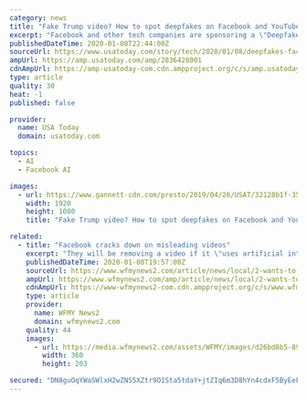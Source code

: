 ```yaml
---
category: news
title: "Fake Trump video? How to spot deepfakes on Facebook and YouTube ahead of the presidential election"
excerpt: "Facebook and other tech companies are sponsoring a \"Deepfake Detection Challenge\" to encourage AI researchers to develop new ways to ... Nearly two-thirds of Americans recently surveyed by Pew Research said altered images and videos caused a great deal ..."
publishedDateTime: 2020-01-08T22:44:00Z
sourceUrl: https://www.usatoday.com/story/tech/2020/01/08/deepfakes-facebook-youtube-donald-trump-election/2836428001/
ampUrl: https://amp.usatoday.com/amp/2836428001
cdnAmpUrl: https://amp-usatoday-com.cdn.ampproject.org/c/s/amp.usatoday.com/amp/2836428001
type: article
quality: 30
heat: -1
published: false

provider:
  name: USA Today
  domain: usatoday.com

topics:
  - AI
  - Facebook AI

images:
  - url: https://www.gannett-cdn.com/presto/2019/04/26/USAT/32128b1f-352f-49ed-9d3d-83a48600d31f-RectThumb.png
    width: 1920
    height: 1080
    title: "Fake Trump video? How to spot deepfakes on Facebook and YouTube ahead of the presidential election"

related:
  - title: "Facebook cracks down on misleading videos"
    excerpt: "They will be removing a video if it \"uses artificial intelligence or machine learning ... RELATED: Is that video real? Research lab fights Deepfake videos to stop spread of misinformation The bottom line: you still can't believe everything you see on Facebook. It's best to get your news from a trusted source."
    publishedDateTime: 2020-01-08T19:57:00Z
    sourceUrl: https://www.wfmynews2.com/article/news/local/2-wants-to-know/facebook-cracks-down-on-fake-videos-deepfake/83-476009ab-6240-461d-af1c-0a8eb6958bdf
    ampUrl: https://www.wfmynews2.com/amp/article/news/local/2-wants-to-know/facebook-cracks-down-on-fake-videos-deepfake/83-476009ab-6240-461d-af1c-0a8eb6958bdf
    cdnAmpUrl: https://www-wfmynews2-com.cdn.ampproject.org/c/s/www.wfmynews2.com/amp/article/news/local/2-wants-to-know/facebook-cracks-down-on-fake-videos-deepfake/83-476009ab-6240-461d-af1c-0a8eb6958bdf
    type: article
    provider:
      name: WFMY News2
      domain: wfmynews2.com
    quality: 44
    images:
      - url: https://media.wfmynews2.com/assets/WFMY/images/d26bd8b5-8985-41a8-b85f-2d97e10b02d9/d26bd8b5-8985-41a8-b85f-2d97e10b02d9_360x203.jpg
        width: 360
        height: 203

secured: "DN8guOqYWaSWlxH2wZNS5XZtr9O1Sta5tdaY+jtZIq6m3D8hYn4cdxF5ByEeF3wQNrWRbjT4RUfib1ZpXaMLlQ5jYLZ1PEvfH/I1bRzaTueJHdr6+F6OoMSsU0N2zo5tzyhFxMW4yclbaz1PC3+1ILJspxawrGGxocK0u3F6ivpl9CTz1fASAQwRacw6eveE+2+PbKNhI+T8zYoBetAeiNs1VU059NLMNoQ6YBXhaR3hORUKnGaFQfAffmjv5pcp9juFn7UXHka3F/lRuYK8+TyXdQ5Nme3nnSxUxh3Z3nI=;TWywKitqVEmyUYtqrWXcfw=="
---
```


